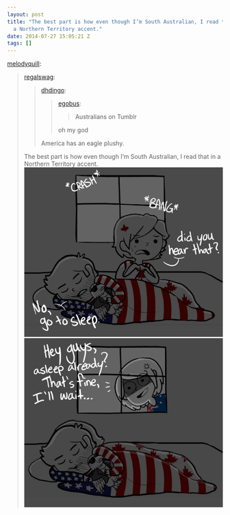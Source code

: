 ```yaml
---
layout: post
title: "The best part is how even though I’m South Australian, I read that in
  a Northern Territory accent."
date: 2014-07-27 15:05:21 Z
tags: []
---
```

[melodyquill](http://melodyquill.tumblr.com/post/92075312508/regalswag-dhdingo-egobus-australians-on):

> [regalswag](http://regalswag.tumblr.com/post/91068471386/dhdingo-egobus-australians-on-tumblr-oh):
> 
> > [dhdingo](http://dhdingo.tumblr.com/post/91055746730):
> > 
> > > [egobus](http://egobus.tumblr.com/post/58778924224):
> > > 
> > > > Australians on Tumblr 
> > > 
> > > oh my god
> > 
> > America has an eagle plushy.
> 
> The best part is how even though I’m South Australian, I read that in a Northern Territory accent.
![](/media/2014/07/93015789684_0.jpg)
![](/media/2014/07/93015789684_1.jpg)
